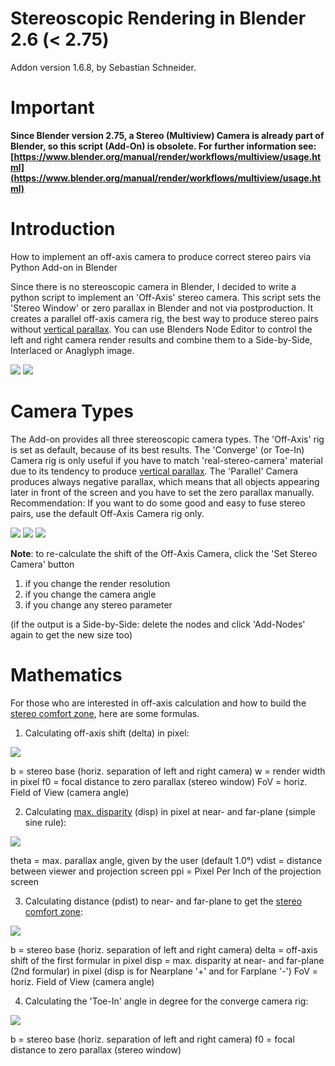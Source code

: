 Stereoscopic Rendering in Blender 2.6 (< 2.75)
=================
Addon version 1.6.8, by Sebastian Schneider.

Important
=========
**Since Blender version 2.75, a Stereo (Multiview) Camera is already part of Blender, so this script (Add-On) is obsolete. For further information see: [https://www.blender.org/manual/render/workflows/multiview/usage.html](https://www.blender.org/manual/render/workflows/multiview/usage.html)**

Introduction
============
How to implement an off-axis camera to produce correct stereo pairs via Python Add-on in Blender

Since there is no stereoscopic camera in Blender, I decided to write a python script to implement an 'Off-Axis' stereo camera. This script sets the 'Stereo Window' or zero parallax in Blender and not via postproduction. It creates a parallel off-axis camera rig, the best way to produce stereo pairs without [vertical parallax](http://www.noeol.de/s3d/vertical_parallax.html). You can use Blenders Node Editor to control the left and right camera render results and combine them to a Side-by-Side, Interlaced or Anaglyph image.

![](http://www.noeol.de/dev/s3d/gui.png)
![](http://www.noeol.de/dev/s3d/frustum.png)

Camera Types
============

The Add-on provides all three stereoscopic camera types. The 'Off-Axis' rig is set as default, because of its best results. The 'Converge' (or Toe-In) Camera rig is only useful if you have to match 'real-stereo-camera' material due to its tendency to produce [vertical parallax](http://www.noeol.de/s3d/vertical_parallax.html). The 'Parallel' Camera produces always negative parallax, which means that all objects appearing later in front of the screen and you have to set the zero parallax manually. Recommendation: If you want to do some good and easy to fuse stereo pairs, use the default Off-Axis Camera rig only.

![](http://www.noeol.de/dev/s3d/offaxis_rig.png) 
![](http://www.noeol.de/dev/s3d/toein_rig.png) 
![](http://www.noeol.de/dev/s3d/parallel_rig.png)

**Note**: to re-calculate the shift of the Off-Axis Camera, click the 'Set Stereo Camera' button
 1. if you change the render resolution
 2. if you change the camera angle
 3. if you change any stereo parameter

(if the output is a Side-by-Side: delete the nodes and click 'Add-Nodes' again to get the new size too)

Mathematics
===========

For those who are interested in off-axis calculation and how to build the [stereo comfort zone](http://www.noeol.de/dev/s3d/near-far-plane.png), here are some formulas.

1) Calculating off-axis shift (delta) in pixel:

![](http://www.noeol.de/dev/s3d/delta_form.png)

b = stereo base (horiz. separation of left and right camera)
w = render width in pixel
f0 = focal distance to zero parallax (stereo window)
FoV = horiz. Field of View (camera angle)

2) Calculating [max. disparity](http://www.noeol.de/dev/s3d/sleep.png) (disp) in pixel at near- and far-plane (simple sine rule):

![](http://www.noeol.de/dev/s3d/disp_form.png)

theta = max. parallax angle, given by the user (default 1.0°)
vdist = distance between viewer and projection screen
ppi = Pixel Per Inch of the projection screen

3) Calculating distance (pdist) to near- and far-plane to get the [stereo comfort zone](http://www.noeol.de/dev/s3d/near-far-plane.png):

![](http://www.noeol.de/dev/s3d/pdist_form.png)

b = stereo base (horiz. separation of left and right camera)
delta = off-axis shift of the first formular in pixel
disp = max. disparity at near- and far-plane (2nd formular) in pixel (disp is for Nearplane '+' and for Farplane '-')
FoV = horiz. Field of View (camera angle)

4) Calculating the 'Toe-In' angle in degree for the converge camera rig:

![](http://www.noeol.de/dev/s3d/toein_form.png)

b = stereo base (horiz. separation of left and right camera)
f0 = focal distance to zero parallax (stereo window)
